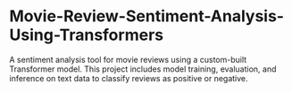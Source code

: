 # Movie-Review-Sentiment-Analysis-Using-Transformers
A sentiment analysis tool for movie reviews using a custom-built Transformer model. This project includes model training, evaluation, and inference on text data to classify reviews as positive or negative.

